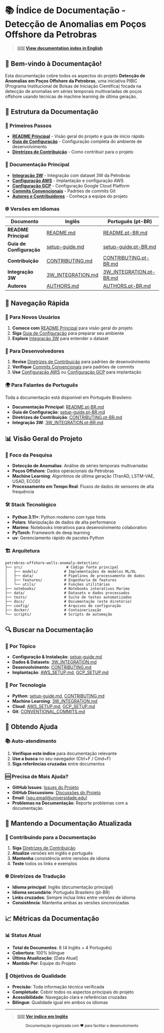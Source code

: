 # 📚 Índice de Documentação - Detecção de Anomalias em Poços Offshore da Petrobras

> **🇺🇸 [View documentation index in English](README.md)**

## 🎯 Bem-vindo à Documentação!

Esta documentação cobre todos os aspectos do projeto **Detecção de Anomalias em Poços Offshore da Petrobras**, uma iniciativa PIBIC (Programa Institucional de Bolsas de Iniciação Científica) focada na detecção de anomalias em séries temporais multivariadas de poços offshore usando técnicas de machine learning de última geração.

## 📖 Estrutura da Documentação

### 🚀 Primeiros Passos

- **[README Principal](../README.md)** - Visão geral do projeto e guia de início rápido
- **[Guia de Configuração](setup-guide.md)** - Configuração completa do ambiente de desenvolvimento
- **[Diretrizes de Contribuição](../CONTRIBUTING.md)** - Como contribuir para o projeto

### 🔧 Documentação Principal

- **[Integração 3W](3W_INTEGRATION.md)** - Integração com dataset 3W da Petrobras
- **[Configuração AWS](AWS_SETUP.md)** - Implantação e configuração AWS
- **[Configuração GCP](GCP_SETUP.md)** - Configuração Google Cloud Platform
- **[Commits Convencionais](CONVENTIONAL_COMMITS.md)** - Padrões de commits Git
- **[Autores e Contribuidores](AUTHORS.pt-BR.md)** - Conheça a equipe do projeto

### 🌐 Versões em Idiomas

| Documento                | Inglês                                 | Português (pt-BR)                                  |
| ------------------------ | -------------------------------------- | -------------------------------------------------- |
| **README Principal**     | [README.md](../README.md)              | [README.pt-BR.md](../README.pt-BR.md)              |
| **Guia de Configuração** | [setup-guide.md](setup-guide.md)       | [setup-guide.pt-BR.md](setup-guide.pt-BR.md)       |
| **Contribuição**         | [CONTRIBUTING.md](../CONTRIBUTING.md)  | [CONTRIBUTING.pt-BR.md](../CONTRIBUTING.pt-BR.md)  |
| **Integração 3W**        | [3W_INTEGRATION.md](3W_INTEGRATION.md) | [3W_INTEGRATION.pt-BR.md](3W_INTEGRATION.pt-BR.md) |
| **Autores**              | [AUTHORS.md](AUTHORS.md)               | [AUTHORS.pt-BR.md](AUTHORS.pt-BR.md)               |

## 🎯 Navegação Rápida

### 🚀 Para Novos Usuários

1. **Comece com** [README Principal](../README.md) para visão geral do projeto
2. **Siga** [Guia de Configuração](setup-guide.md) para preparar seu ambiente
3. **Explore** [Integração 3W](3W_INTEGRATION.md) para entender o dataset

### 🔧 Para Desenvolvedores

1. **Revise** [Diretrizes de Contribuição](../CONTRIBUTING.md) para padrões de desenvolvimento
2. **Verifique** [Commits Convencionais](CONVENTIONAL_COMMITS.md) para padrões de commits
3. **Use** [Configuração AWS](AWS_SETUP.md) ou [Configuração GCP](GCP_SETUP.md) para implantação

### 🌍 Para Falantes de Português

Toda a documentação está disponível em Português Brasileiro:

- **Documentação Principal**: [README.pt-BR.md](../README.pt-BR.md)
- **Guia de Configuração**: [setup-guide.pt-BR.md](setup-guide.pt-BR.md)
- **Diretrizes de Contribuição**: [CONTRIBUTING.pt-BR.md](../CONTRIBUTING.pt-BR.md)
- **Integração 3W**: [3W_INTEGRATION.pt-BR.md](3W_INTEGRATION.pt-BR.md)

## 📊 Visão Geral do Projeto

### 🎯 Foco da Pesquisa

- **Detecção de Anomalias**: Análise de séries temporais multivariadas
- **Poços Offshore**: Dados operacionais da Petrobras
- **Machine Learning**: Algoritmos de última geração (TranAD, LSTM-VAE, USAD, ECOD)
- **Processamento em Tempo Real**: Fluxos de dados de sensores de alta frequência

### 🛠️ Stack Tecnológico

- **Python 3.11+**: Python moderno com type hints
- **Polars**: Manipulação de dados de alta performance
- **Marimo**: Notebooks interativos para desenvolvimento colaborativo
- **PyTorch**: Framework de deep learning
- **uv**: Gerenciamento rápido de pacotes Python

### 🏗️ Arquitetura

```
petrobras-offshore-wells-anomaly-detection/
├── src/                    # Código fonte principal
│   ├── models/            # Implementações de modelos ML/DL
│   ├── data/              # Pipelines de processamento de dados
│   ├── features/          # Engenharia de features
│   └── utils/             # Funções utilitárias
├── notebooks/             # Notebooks interativos Marimo
├── data/                  # Datasets e dados processados
├── tests/                 # Suite de testes automatizados
├── docs/                  # Documentação (este diretório)
├── config/                # Arquivos de configuração
├── docker/                # Containerização
└── scripts/               # Scripts de automação
```

## 🔍 Buscar na Documentação

### 📝 Por Tópico

- **Configuração & Instalação**: [setup-guide.md](setup-guide.md)
- **Dados & Datasets**: [3W_INTEGRATION.md](3W_INTEGRATION.md)
- **Desenvolvimento**: [CONTRIBUTING.md](../CONTRIBUTING.md)
- **Implantação**: [AWS_SETUP.md](AWS_SETUP.md), [GCP_SETUP.md](GCP_SETUP.md)

### 🐍 Por Tecnologia

- **Python**: [setup-guide.md](setup-guide.md), [CONTRIBUTING.md](../CONTRIBUTING.md)
- **Machine Learning**: [3W_INTEGRATION.md](3W_INTEGRATION.md)
- **Cloud**: [AWS_SETUP.md](AWS_SETUP.md), [GCP_SETUP.md](GCP_SETUP.md)
- **Git**: [CONVENTIONAL_COMMITS.md](CONVENTIONAL_COMMITS.md)

## 🚀 Obtendo Ajuda

### 📚 Auto-atendimento

1. **Verifique este índice** para documentação relevante
2. **Use a busca** no seu navegador (Ctrl+F / Cmd+F)
3. **Siga referências cruzadas** entre documentos

### 🆘 Precisa de Mais Ajuda?

- **GitHub Issues**: [Issues do Projeto](https://github.com/seu-repo/issues)
- **GitHub Discussions**: [Discussões do Projeto](https://github.com/seu-repo/discussions)
- **Email**: [seu.email@universidade.edu]
- **Problemas na Documentação**: Reporte problemas com a documentação

## 🔄 Mantendo a Documentação Atualizada

### 📝 Contribuindo para a Documentação

1. **Siga** [Diretrizes de Contribuição](../CONTRIBUTING.md)
2. **Atualize** versões em inglês e português
3. **Mantenha** consistência entre versões de idioma
4. **Teste** todos os links e exemplos

### 🌐 Diretrizes de Tradução

- **Idioma principal**: Inglês (documentação principal)
- **Idioma secundário**: Português Brasileiro (pt-BR)
- **Links cruzados**: Sempre inclua links entre versões de idioma
- **Consistência**: Mantenha ambas as versões sincronizadas

## 📈 Métricas da Documentação

### 📊 Status Atual

- **Total de Documentos**: 8 (4 Inglês + 4 Português)
- **Cobertura**: 100% bilíngue
- **Última Atualização**: [Data Atual]
- **Mantido Por**: Equipe do Projeto

### 🎯 Objetivos de Qualidade

- **Precisão**: Toda informação técnica verificada
- **Completude**: Cobrir todos os aspectos principais do projeto
- **Acessibilidade**: Navegação clara e referências cruzadas
- **Bilíngue**: Qualidade igual em ambos os idiomas

---

> **🇺🇸 [Ver índice em Inglês](README.md)**

<div align="center">
  <sub>Documentação organizada com ❤️ para facilitar o desenvolvimento</sub>
</div>
